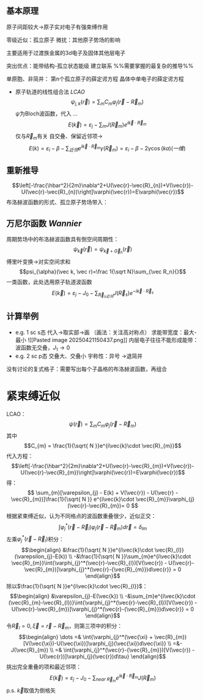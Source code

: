 ## 基本原理
原子间距较大->原子实对电子有强束缚作用

零级近似：孤立原子
微扰：其他原子势场的影响

主要适用于过渡族金属的3d电子及固体其他层电子

突出优点：能带结构-孤立状态能级 建立联系
%%需要掌握的最复杂的推导%%

单原胞、非简并：
第n个孤立原子的薛定谔方程
晶体中单电子的薛定谔方程
- 原子轨道的线性组合法 *LCAO*
$$\psi_{j,k}(\vec r) = \sum_m{C_m \varphi_j (\vec r - \vec R_m)}$$
$\psi$为Bloch波函数，代入
...
$$E(\vec k)=\varepsilon_j - \sum_m{J(\vec R_m)e^{i\vec k \cdot \vec R_m}} $$
仅与$\vec R_m$有关
自交叠、保留近邻项->
$$E(k)=\varepsilon_i-\beta-\sum_{近邻}{e^{i\vec{k}\cdot \vec{R}_{m}}\gamma(\vec{R}_{m})}=\varepsilon_i-\beta-2\gamma\cos{(ka)}(一维)$$
## 重新推导
$$\left[-\frac{\hbar^2}{2m}\nabla^2+U(\vec{r}-\vec{R}_{n})+V(\vec{r})-U(\vec{r}-\vec{R}_{n})\right]\varphi(\vec{r})=E\varphi(\vec{r})$$
布洛赫波函数的形式、孤立原子势场带入：
$$$$
## 万尼尔函数 *Wannier*
周期势场中的布洛赫波函数具有倒空间周期性：$$\psi_{\vec k}(\vec r)=\psi_{\vec k + \vec G_h}(\vec r)$$
傅里叶变换->对实空间求和
$$psi_{\alpha}(\vec k, \vec r)=\frac 1{\sqrt N}\sum_{\vec R_n}{}$$
一类函数，此处选用原子轨道波函数
$$E(\vec k)=\varepsilon_j - J_0 - \sum_{\vec R_{s近邻}}{J(\vec R_s)e^{-i \vec k \cdot \vec R_s}}$$
## 计算举例
- e.g. 1 sc s态
代入->取实部->画
（画法：关注高对称点）
求能带宽度：最大-最小
![[Pasted image 20250421150437.png]]
内层电子往往不能形成能带：波函数无交叠，$J_1\to 0$
- e.g. 2 sc p态
交叠大、交叠小
宇称性：异号
->退简并

没有讨论的复式格子：需要写出每个子晶格的布洛赫波函数，再组合

# 紧束缚近似
LCAO：
$$\psi(\vec{r}) = \sum_{m}{C_{m} \varphi_{j}(\vec{r}-\vec{R}_{m})}$$
其中
$$C_{m} = \frac{1}{\sqrt{ N }}e^{i\vec{k}\cdot \vec{R}_{m}}$$
代入方程：
$$\left[-\frac{\hbar^2}{2m}\nabla^2+U(\vec{r}-\vec{R}_{m})+V(\vec{r})-U(\vec{r}-\vec{R}_{m})\right]\varphi(\vec{r})=E\varphi(\vec{r})$$
得：
$$ \sum_{m}[\varepsilon_{j} - E(k) + V(\vec{r}) - U(\vec{r} - \vec{R}_{m})]\frac{1}{\sqrt{ N }} e^{i\vec{k}\cdot \vec{R}_{m}}\varphi_{j}(\vec{r}-\vec{R}_{m})= 0 $$
根据紧束缚近似，认为不同格点的波函数重叠很少，近似正交：
$$ \int {\varphi_{j}^*(\vec{r} - \vec{R}_{l}) \varphi_{j}(\vec{r} - \vec{R}_{m}) d\vec{r}} = \delta_{lm}$$
左乘$\varphi_{j}^*(\vec{r} - \vec{R}_{l})$积分：
$$\begin{align}
&\frac{1}{\sqrt{ N }}e^{i\vec{k}\cdot \vec{R}_{l}}(\varepsilon_{j}-E(k)) \\
-&\frac{1}{\sqrt{ N }}\sum_{m}e^{i\vec{k}\cdot \vec{R}_{m}}\int{\varphi_{j}^*(\vec{r}-\vec{R}_{l})[V(\vec{r}) - U(\vec{r}-\vec{R}_{m})]\varphi_{j}^*(\vec{r}-{\vec{R}_{m}})d\vec{r}} = 0
\end{align}$$
除以$\frac{1}{\sqrt{ N }}e^{i\vec{k}\cdot \vec{R}_{l}}$：
$$\begin{align}
&\varepsilon_{j}-E(\vec{k}) \\
-&\sum_{m}e^{i\vec{k}\cdot (\vec{R}_{m}-\vec{R}_{l})}\int{\varphi_{j}^*(\vec{r}-\vec{R}_{l})[V(\vec{r}) - U(\vec{r}-\vec{R}_{m})]\varphi_{j}^*(\vec{r}-{\vec{R}_{m}})d\vec{r}} = 0
\end{align}$$
令$\vec{R}_{l} = 0, \vec{\xi} = \vec{r} - \vec{R}_{m}$，则第三项中的积分：
$$\begin{align}
\dots =& \int{\varphi_{j}^*(\vec{\xi} + \vec{R}_{m})[V(\vec{\xi})-U(\vec{\xi})]\varphi_{j}(\vec{\xi})d\vec{\xi}} \\
=&-J(\vec{R}_{m}) \\
=& \int{\varphi_{j}^*(\vec{r}-{\vec{R}_{m}})[V(\vec{r}) - U(\vec{r})]\varphi_{j}(\vec{r})d\tau}
\end{align}$$
挑出完全重叠的项和最近邻项：
$$E(\vec{k}) = \varepsilon_{j} - J_{0} - \sum_{near~\vec{R}_{m}}{e^{i\vec{k}\cdot \vec{R}_{m}}J(\vec{R}_{m})}$$
p.s. $\vec{k}$取值为倒格矢